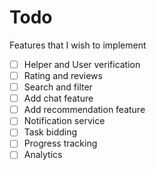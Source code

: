 # Todo 
Features that I wish to implement
 - [ ] Helper and User verification
 - [ ] Rating and reviews
 - [ ] Search and filter
 - [ ] Add chat feature
 - [ ] Add recommendation feature
 - [ ] Notification service
 - [ ] Task bidding
 - [ ] Progress tracking
 - [ ] Analytics